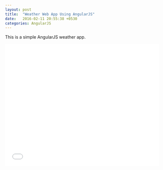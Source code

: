 ```yaml
---
layout: post
title:  "Weather Web App Using AngularJS"
date:   2016-02-11 20:55:38 +0530
categories: AngularJS
---
```

This is a simple AngularJS weather app.

<iframe height='400' scrolling='no' title='QpZQwE' src='//codepen.io/Venkateshwaran-1472016184/embed/preview/QpZQwE/?height=265&theme-id=dark&default-tab=result&embed-version=2' frameborder='no' allowtransparency='true' allowfullscreen='true' style='width: 100%;'>See the Pen <a href='http://codepen.io/Venkateshwaran-1472016184/pen/QpZQwE/'>QpZQwE</a> by Venkateshwaran (<a href='http://codepen.io/Venkateshwaran-1472016184'>@Venkateshwaran-1472016184</a>) on <a href='http://codepen.io'>CodePen</a>.
</iframe>

[jekyll-docs]: https://jekyllrb.com/docs/home
[jekyll-gh]:   https://github.com/jekyll/jekyll
[jekyll-talk]: https://talk.jekyllrb.com/

